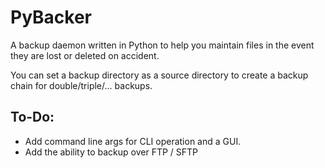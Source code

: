 # PyBacker
A backup daemon written in Python to help you maintain files in the event they are lost or deleted on accident.

You can set a backup directory as a source directory to create a backup chain for double/triple/... backups.

## To-Do:
- Add command line args for CLI operation and a GUI.
- Add the ability to backup over FTP / SFTP
